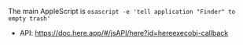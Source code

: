 The main AppleScript is `osascript -e 'tell application "Finder" to empty trash'`

* API: https://doc.here.app/#/jsAPI/here?id=hereexecobj-callback